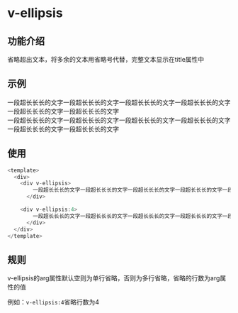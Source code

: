 # v-ellipsis

## 功能介绍

省略超出文本，将多余的文本用省略号代替，完整文本显示在title属性中

## 示例

<div :style="{
  display: 'flex',
  width: '100%',
  height: '100%',
  gap: '10px',
  }">
  <div
    v-ellipsis
    :style="{
      width: '100px',
      height: '100px',
      background: 'blue',
      borderRadius: '5px',
      color: 'white',
    }">
      一段超长长长的文字一段超长长长的文字一段超长长长的文字一段超长长长的文字一段超长长长的文字一段超长长长的文字
    </div>

  <div
    v-ellipsis:4
    :style="{
      width: '100px',
      height: '100px',
      background: 'blue',
      borderRadius: '5px',
      color: 'white',
    }">
      一段超长长长的文字一段超长长长的文字一段超长长长的文字一段超长长长的文字一段超长长长的文字一段超长长长的文字
    </div>
</div>

## 使用

```typescript {3,7}
<template>
  <div>
    <div v-ellipsis>
        一段超长长长的文字一段超长长长的文字一段超长长长的文字一段超长长长的文字一段超长长长的文字一段超长长长的文字
      </div>

    <div v-ellipsis:4>
        一段超长长长的文字一段超长长长的文字一段超长长长的文字一段超长长长的文字一段超长长长的文字一段超长长长的文字
      </div>
  </div>
</template>
```

## 规则

v-ellipsis的arg属性默认空则为单行省略，否则为多行省略，省略的行数为arg属性的值

例如：`v-ellipsis:4`省略行数为4
